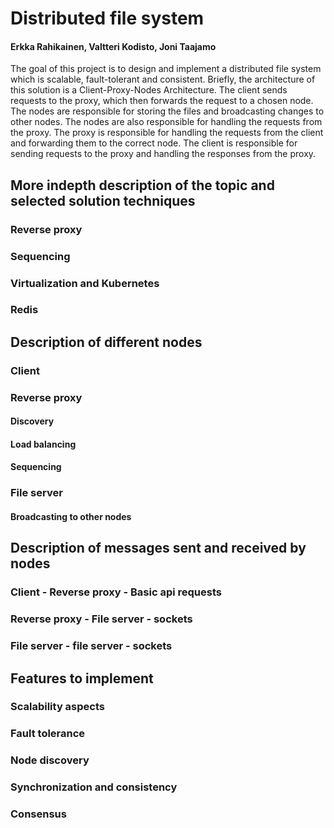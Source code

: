 # Distributed file system
#### Erkka Rahikainen, Valtteri Kodisto, Joni Taajamo

The goal of this project is to design and implement a distributed file system which is scalable, fault-tolerant and consistent. 
Briefly, the architecture of this solution is a Client-Proxy-Nodes Architecture. The client sends requests to the proxy, which then forwards the request to a chosen node. The nodes are responsible for storing the files and broadcasting changes to other nodes. The nodes are also responsible for handling the requests from the proxy. The proxy is responsible for handling the requests from the client and forwarding them to the correct node. The client is responsible for sending requests to the proxy and handling the responses from the proxy.


## More indepth description of the topic and selected solution techniques

### Reverse proxy

### Sequencing

### Virtualization and Kubernetes

### Redis

### 



## Description of different nodes

### Client

### Reverse proxy

#### Discovery

#### Load balancing

#### Sequencing

### File server
#### Broadcasting to other nodes


## Description of messages sent and received by nodes

### Client - Reverse proxy - Basic api requests

###  Reverse proxy - File server - sockets

###  File server - file server - sockets

## Features to implement

### Scalability aspects

### Fault tolerance

### Node discovery

### Synchronization and consistency

### Consensus